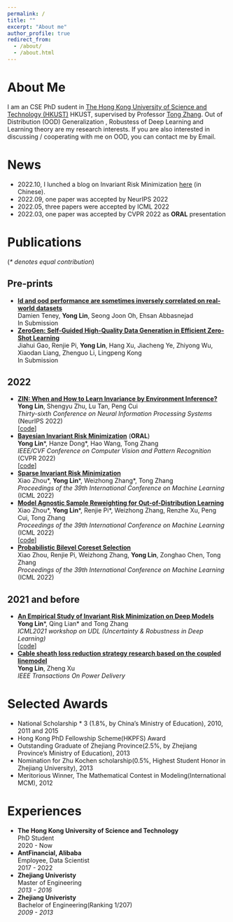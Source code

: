 ```yaml
---
permalink: /
title: ""
excerpt: "About me"
author_profile: true
redirect_from: 
  - /about/
  - /about.html
---
```


# About Me

I am an CSE PhD sudent in [The Hong Kong University of Science and Technology (HKUST)](https://hkust.edu.hk) HKUST, supervised by Professor [Tong Zhang](http://tongzhang-ml.org/). Out of Distribution  (OOD) Generalization , Robustess of Deep Learning and Learning theory are my research interests. If you are also interested in discussing / cooperating with me on OOD, you can contact me by Email. 

# News
* 2022.10, I lunched a blog on Invariant Risk Minimization [here](https://zhuanlan.zhihu.com/p/567666715) (in Chinese).
* 2022.09, one paper was accepted by NeurIPS 2022
* 2022.05, three papers were accepted by ICML 2022
* 2022.03, one paper was accepted by CVPR 2022 as **ORAL** presentation

# Publications
(*\* denotes equal contribution*)
## Pre-prints
- [**Id and ood performance are sometimes inversely correlated on real-world datasets**](https://arxiv.org/pdf/2209.00613.pdf)
  <br /> Damien Teney, **Yong Lin**, Seong Joon Oh, Ehsan Abbasnejad
  <br /> In Submission
- [**ZeroGen: Self-Guided High-Quality Data Generation in Efficient Zero-Shot Learning**](https://arxiv.org/pdf/2205.12679.pdf)
  <br /> Jiahui Gao, Renjie Pi, **Yong Lin**, Hang Xu, Jiacheng Ye, Zhiyong Wu, Xiaodan Liang, Zhenguo Li, Lingpeng Kong
  <br /> In Submission

## 2022
- [**ZIN: When and How to Learn Invariance by Environment Inference?**](https://openreview.net/forum?id=pUPFRSxfACD)
  <br /> **Yong Lin**, Shengyu Zhu, Lu Tan, Peng Cui
  <br /> *Thirty-sixth Conference on Neural Information Processing Systems* (NeurIPS 2022)
  <br /> [[code](https://github.com/linyongver/ZIN_official)]
- [**Bayesian Invariant Risk Minimization**](https://proceedings.mlr.press/v162/zhou22d/zhou22d.pdf) (**ORAL**)
  <br /> **Yong Lin**\*, Hanze Dong\*, Hao Wang, Tong Zhang
  <br /> *IEEE/CVF Conference on Computer Vision and Pattern Recognition*  (CVPR 2022)
  <br /> [[code](https://github.com/linyongver/Bayesian-Invariant-Risk-Minmization)]
- [**Sparse Invariant Risk Minimization**](https://proceedings.mlr.press/v162/zhou22e/zhou22e.pdf)
  <br /> Xiao Zhou\*, **Yong Lin**\*, Weizhong Zhang\*, Tong Zhang
  <br /> *Proceedings of the 39th International Conference on Machine Learning* (ICML 2022)
- [**Model Agnostic Sample Reweighting for Out-of-Distribution Learning**](https://proceedings.mlr.press/v162/zhou22d/zhou22d.pdf)
  <br /> Xiao Zhou\*, **Yong Lin**\*, Renjie Pi\*, Weizhong Zhang, Renzhe Xu, Peng Cui, Tong Zhang
  <br /> *Proceedings of the 39th International Conference on Machine Learning* (ICML 2022)
  <br /> [[code](https://github.com/x-zho14/MAPLE)]
- [**Probabilistic Bilevel Coreset Selection**](https://proceedings.mlr.press/v162/zhou22h/zhou22h.pdf)
  <br /> Xiao Zhou, Renjie Pi, Weizhong Zhang, **Yong Lin**, Zonghao Chen, Tong Zhang
  <br /> *Proceedings of the 39th International Conference on Machine Learning* (ICML 2022)



##  2021 and before

- [**An Empirical Study of Invariant Risk Minimization on Deep Models**](http://www.gatsby.ucl.ac.uk/~balaji/udl2021/accepted-papers/UDL2021-paper-044.pdf)
  <br /> **Yong Lin**\*, Qing Lian\* and Tong Zhang
  <br /> *ICML2021 workshop on UDL (Uncertainty & Robustness in Deep Learning)*
  <br /> [[code](https://github.com/IRMBed/IRMBed)]
- [**Cable sheath loss reduction strategy research based on the coupled linemodel**](https://ieeexplore.ieee.org/stamp/stamp.jsp?arnumber=7063235)
  <br /> **Yong Lin**, Zheng Xu
  <br /> *IEEE Transactions On Power Delivery*




# Selected Awards
- National Scholarship  * 3 (1.8%, by China’s Ministry of Education), 2010, 2011 and 2015
- Hong Kong PhD Fellowship Scheme(HKPFS) Award
- Outstanding Graduate of Zhejiang Province(2.5%, by Zhejiang Province’s Ministry of Education), 2013
- Nomination for Zhu Kochen scholarship(0.5%, Highest Student Honor in Zhejiang University), 2013
- Meritorious Winner, The Mathematical Contest in Modeling(International MCM), 2012

# Experiences
- **The Hong Kong University of Science and Technology**
  <br />PhD Student
  <br />2020 - Now
- **AntFinancial, Alibaba**
  <br />Employee, Data Scientist
  <br />2017 - 2022
- **Zhejiang Univeristy**
  <br />Master of Engineering
  <br />*2013 - 2016*
- **Zhejiang Univeristy**
  <br />Bachelor of Engineering(Ranking 1/207)
  <br />*2009 - 2013*
